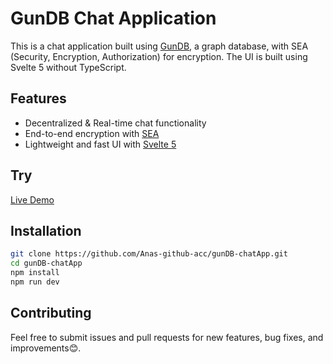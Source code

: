 # GunDB Chat Application

This is a chat application built using [GunDB](https://gun.eco/), a graph database, with SEA (Security, Encryption, Authorization) for encryption. The UI is built using Svelte 5 without TypeScript.

## Features
- Decentralized & Real-time chat functionality
- End-to-end encryption with [SEA](https://gun.eco/docs/SEA)
- Lightweight and fast UI with [Svelte 5](https://svelte.dev/docs/svelte/v5-migration-guide#Migration-script)

## Try
[Live Demo]()

## Installation
   ```bash
   git clone https://github.com/Anas-github-acc/gunDB-chatApp.git
   cd gunDB-chatApp
   npm install
   npm run dev
   ```

## Contributing
Feel free to submit issues and pull requests for new features, bug fixes, and improvements😊.
